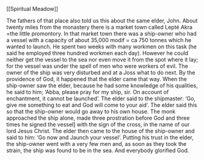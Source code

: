 [[Spiritual Meadow]]
 
The fathers of that place also told us this about the same elder, John. About twenty miles from the monastery there is a market town called Lepté Akra =the little promontory. In that market town there was a ship-owner who had a vessel with a capacity of about 35,000 modif = ca 750 tonnes which he wanted to launch. He spent two weeks with many workmen on this task (he said he employed three hundred workmen each day). However he could neither get the vessel to the sea nor even move it from the spot where it lay; for the vessel was under the spell of men who were workers of evil. The owner of the ship was very disturbed and at a Joss what to do next. By the providence of God, it happened that the elder came that way. When the ship-owner saw the elder, because he had some knowledge of his qualities, he said to him; ‘Abba, please pray for my ship, sir. On account of enchantment, it cannot be launched’. The elder said to the shipmaster: ‘Go, give me something to eat and God will come to your aid’. The elder said this so that the ship-owner would go away to his own house. The monk approached the ship alone, made three prostration before God and three times he signed the vessel] with the sign of the cross, in the name of our lord Jesus Christ. The elder then came to the house of the ship-owner and said to him: ‘Go now and Jaunch your vessel’. Putting his trust in the elder, the ship-owner went with a very few men and, as soon as they took the strain, the ship was found to be in the sea. And everybody glorified God. 

